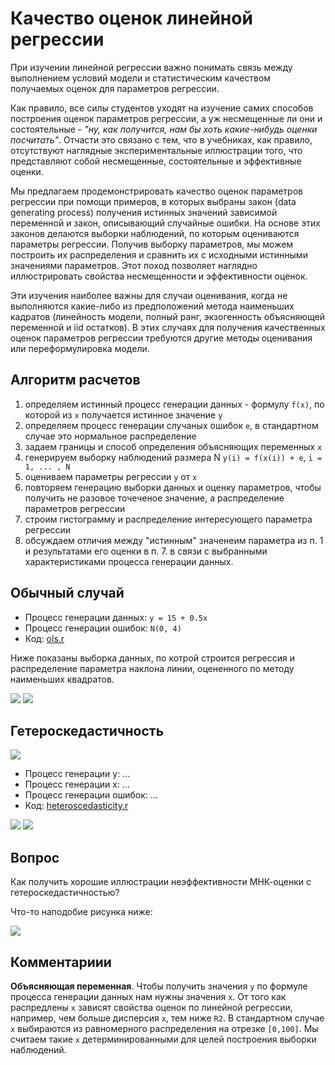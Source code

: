 Качество оценок линейной регрессии 
==================================

При изучении линейной регрессии важно понимать связь между 
выполнением условий модели и статистическим качеством 
получаемых оценок для параметров регрессии. 

Как правило, все силы студентов уходят на изучение самих способов 
построения оценок параметров регрессии, а уж несмещенные ли они 
и состоятельные - *"ну, как получится, нам бы хоть какие-нибудь оценки посчитать"*. 
Отчасти это связано с тем, что в учебниках, как правило, отсутствуют 
наглядные экспериментальные иллюстрации того, что представляют 
собой несмещенные, состоятельные и эффективные оценки.

Мы предлагаем продемонстрировать качество оценок параметров регрессии 
при помощи примеров, в которых выбраны закон (data generating process)
получения истинных значений зависимой переменной и закон, описывающий
случайные ошибки. На основе этих законов делаются выборки наблюдений,
по которым оцениваются параметры регрессии. Получив выборку
параметров, мы можем построить их распределения и сравнить 
их с исходными истинными значениями параметров. Этот поход позволяет 
наглядно иллюстрировать свойства несмещенности и эффективности оценок.  

Эти изучения наиболее важны для случаи оценивания, когда 
не выполняются какие-либо из предположений метода наименьших кадратов 
(линейность модели, полный ранг, экзогенность объясняющей переменной и 
iid остатков). В этих случаях для получения качественных оценок 
параметров регрессии требуются другие методы оценивания или 
переформулировка модели.

Алгоритм расчетов
------------------

1. определяем истинный процесс генерации данных - формулy `f(x)`, 
   по которой из `x` получается истинное значение `y`
2. определяем процесс генерации случаных ошибок `e`, в стандартном случае
   это нормальное  распределение 
3. задаем границы и способ определения объясняющих переменных 
  `x`  
4. генерируем выборку наблюдений размера N `y(i) = f(x(i)) + e`, 
  `i = 1, ... , N`
5. оцениваем параметры регрессии `y` от `х`
6. повторяем генерацию выборки данных и оценку параметров, чтобы получить 
   не разовое точеченое значение, а распределение параметров регрессии
7. строим гистограмму и распределение интересующего параметра регрессии
8. обсуждаем отличия между "истинным" значенеим параметра из п. 1
   и результатами его оценки в п. 7.  в связи с выбранными 
   характеристиками процесса генерации данных.


Обычный случай 
--------------

- Процесс генерации данных: `y = 15 + 0.5x`
- Процесс генерации ошибок: `N(0, 4)`
- Код: [ols.r](ols.r)

Ниже показаны выборка данных, по котрой строится регрессия и 
распределение параметра наклона линии, оцененного по методу 
наименьших квадратов.

![](ols_true_model.png)
![](ols_b1.png)


Гетероскедастичность
--------------------

![](https://i1.wp.com/itfeature.com/wp-content/uploads/2012/07/preview006.png)

- Процесс генерации y: ...
- Процесс генерации x: ...
- Процесс генерации ошибок: ...
- Код: 
[heteroscedasticity.r](heteroscedasticity.r)


![](hsc1.png)
![](hsc2.png)


Вопрос
------

Как получить хорошие иллюстрации неэффективности МНК-оценки
с гетероскедастичностью? 

Что-то наподобие рисунка ниже:

[![](journal.pone.0110257.g002.png)](https://journals.plos.org/plosone/article?id=10.1371/journal.pone.0110257)



Комментариии
------------

**Объясняющая переменная**. Чтобы получить значения `y` по формуле 
процесса генерации данных нам нужны значения `x`. От того как распредлены 
`x` зависят свойства оценок по линейной регрессии, например, чем больше 
дисперсия `x`, тем ниже `R2`.
В стандартном случае `x` выбираются из равномерного распределения 
на отрезке `[0,100]`. Мы считаем такие `x` детерминированными
для целей построения выборки наблюдений.
